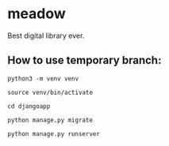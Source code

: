 # meadow
Best digital library ever.

## How to use temporary branch: 

```python3 -m venv venv```

```source venv/bin/activate```

```cd djangoapp```

```python manage.py migrate```

```python manage.py runserver```
